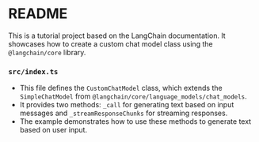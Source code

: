 # README

This is a tutorial project based on the LangChain documentation. It
showcases how to create a custom chat model class using the
`@langchain/core` library.

### `src/index.ts`

- This file defines the `CustomChatModel` class, which extends the
  `SimpleChatModel` from `@langchain/core/language_models/chat_models`.
- It provides two methods: `_call` for generating text based on input
  messages and `_streamResponseChunks` for streaming responses.
- The example demonstrates how to use these methods to generate text
  based on user input.

